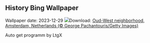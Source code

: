 ## History Bing Wallpaper
Wallpaper date: 2023-12-29
![](https://www.bing.com/th?id=OHR.BlueAmsterdam_EN-IN3729532166_UHD.jpg&w=1000)Download: [Oud-West neighborhood, Amsterdam, Netherlands (© George Pachantouris/Getty Images)](https://www.bing.com/th?id=OHR.BlueAmsterdam_EN-IN3729532166_UHD.jpg)

Auto get programm by LtgX

